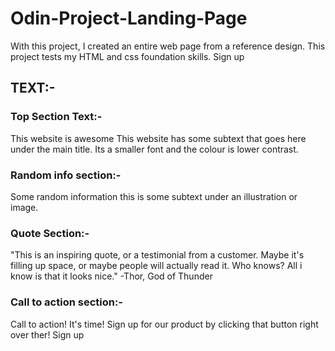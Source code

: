 # Odin-Project-Landing-Page
With this project, I created an entire web page from a reference design. This project tests my HTML and css foundation skills.
Sign up

## TEXT:-

### Top Section Text:-
This website is awesome
This website has some subtext that goes here under the main title. Its a smaller font and the colour is lower contrast.

### Random info section:-
Some random information
this is some subtext under an illustration or image.

### Quote Section:-
"This is an inspiring quote, or a testimonial from a customer. Maybe it's filling up space, or maybe people will actually read it. Who knows? All i know is that it looks nice."
-Thor, God of Thunder

### Call to action section:-
Call to action! It's time!
Sign up for our product by clicking that button right over ther!
Sign up
